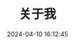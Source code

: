 ---
title: 关于我
date: 2024-04-10 16:12:45
aside: false
top_img: false
comments: true
type: "about"
---